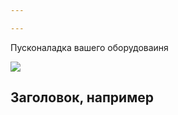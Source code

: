 ```yaml
---

---
```

Пусконаладка вашего оборудоваиня

![](/static/pic-commissioning.jpg)

## Заголовок, например
